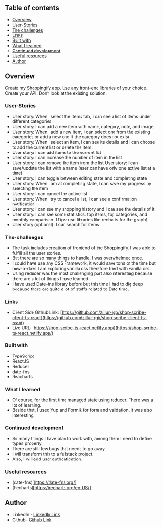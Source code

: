 ## Table of contents

- [Overview](#overview)
- [User-Stories](#User-Stories)
- [The challenges](#The-challenges)
- [Links](#links)
- [Built with](#built-with)
- [What I learned](#what-i-learned)
- [Continued development](#continued-development)
- [Useful resources](#useful-resources)
- [Author](#author)

## Overview

Create my [Shoppingify](https://shoppingify.shop/) app. Use any front-end libraries of your choice. Create your API. Don’t look at the existing solution.

### User-Stories

- User story: When I select the items tab, I can see a list of items under different categories.
- User story: I can add a new item with name, category, note, and image.
- User story: When I add a new item, I can select one from the existing categories or add a new one if the category does not exist
- User story: When I select an item, I can see its details and I can choose to add the current list or delete the item.
- User story: I can add items to the current list
- User story: I can increase the number of item in the list
- User story: I can remove the item from the list
  User story: I can save/update the list with a name (user can have only one active list at a time)
- User story: I can toggle between editing state and completing state
- User story: When I am at completing state, I can save my progress by selecting the item
- User story: I can cancel the active list
- User story: When I try to cancel a list, I can see a confirmation notification
- User story: I can see my shopping history and I can see the details of it
- User story: I can see some statistics: top items, top categories, and monthly comparison. (Tips: use libraries like recharts for the graph)
- User story (optional): I can search for items

### The-challenges

- The task includes creatiom of frontend of the Shoppingify. I was able to fulfill all the user stories.
- But there are so many things to handle, I was overwhelmed once.
- I could have use any CSS Framework, it would save tons of the time but now-a-days I am exploring vanilla css therefore tried with vanilla css.
- Using reducer was the most challenging part also interesting because there are a lot of things I have learned.
- I have used Date-fns library before but this time I had to dig deep because there are quite a lot of stuffs related to Date time.

### Links

- Client Side Github Link: [https://github.com/zillur-rgb/shop-scribe-client-ts-react](https://github.com/zillur-rgb/shop-scribe-client-ts-react)
- Live URL: [https://shop-scribe-ts-react.netlify.app/](https://shop-scribe-ts-react.netlify.app/)

### Built with

- TypeScript
- ReactJS
- Reducer
- date-fns
- Reacharts

### What I learned

- Of course, for the first time managed state using reducer. There was a lot of learning.
- Beside that, I used Yup and Formik for form and validation. It was also interesting.

### Continued development

- So many things I have plan to work with, among them I need to define types properly.
- There are still few bugs that needs to go away.
- I will transform this to a fullstack project.
- Also, I will add user authentication.

### Useful resources

- (date-fns)[https://date-fns.org/]
- (Recharts)[https://recharts.org/en-US/]

## Author

- LinkedIn - [LinkedIn Link](https://linkedin.de/in/zillur-rgb)
- Github- [Github Link](https://github.com/zillur-rgb)
